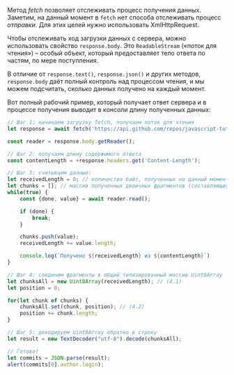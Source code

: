Метод *fetch* позволяет отслеживать процесс получения данных. Заметим, на данный момент в `fetch` нет способа отслеживать процесс _отправки_. Для этих целей нужно использовать XmlHttpRequest.

Чтобы отслеживать ход загрузки данных с сервера, можно использовать свойство `response.body`. Это `ReadableStream` («поток для чтения») – особый объект, который предоставляет тело ответа по частям, по мере поступления. 

В отличие от `response.text()`, `response.json()` и других методов, `response.body` даёт полный контроль над процессом чтения, и мы можем подсчитать, сколько данных получено на каждый момент.

Вот полный рабочий пример, который получает ответ сервера и в процессе получения выводит в консоли длину полученных данных:
```js
// Шаг 1: начинаем загрузку fetch, получаем поток для чтения 
let response = await fetch('https://api.github.com/repos/javascript-tutorial/en.javascript.info/commits?per_page=100'); 

const reader = response.body.getReader(); 

// Шаг 2: получаем длину содержимого ответа 
const contentLength = +response.headers.get('Content-Length'); 

// Шаг 3: считываем данные: 
let receivedLength = 0; // количество байт, полученных на данный момент
let chunks = []; // массив полученных двоичных фрагментов (составляющих тело ответа)
while(true) {
	const {done, value} = await reader.read(); 

	if (done) { 
		break; 
	} 

	chunks.push(value); 
	receivedLength += value.length; 

	console.log(`Получено ${receivedLength} из ${contentLength}`)
} 

// Шаг 4: соединим фрагменты в общий типизированный массив Uint8Array
let chunksAll = new Uint8Array(receivedLength); // (4.1) 
let position = 0; 

for(let chunk of chunks) { 
	chunksAll.set(chunk, position); // (4.2)
	position += chunk.length; 
} 

// Шаг 5: декодируем Uint8Array обратно в строку 
let result = new TextDecoder("utf-8").decode(chunksAll); 

// Готово! 
let commits = JSON.parse(result); 
alert(commits[0].author.login);
```